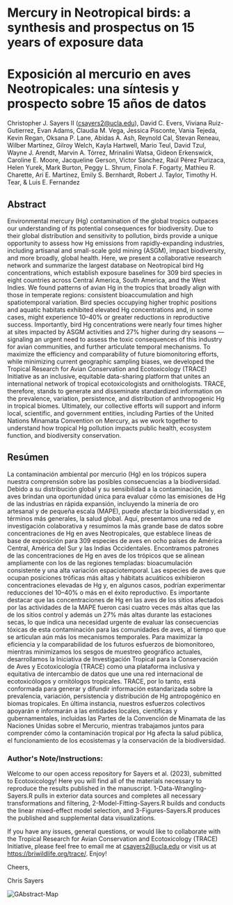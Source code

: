 # Mercury in Neotropical birds: a synthesis and prospectus on 15 years of exposure data
# Exposición al mercurio en aves Neotropicales: una síntesis y prospecto sobre 15 años de datos


Christopher J. Sayers II (csayers2@ucla.edu), David C. Evers, Viviana Ruiz-Gutierrez, Evan Adams, Claudia M. Vega, Jessica Pisconte, Vania Tejeda, Kevin Regan, Oksana P. Lane, Abidas A. Ash, Reynold Cal, Stevan Reneau, Wilber Martínez, Gilroy Welch, Kayla Hartwell, Mario Teul, David Tzul, Wayne J. Arendt, Marvin A. Tórrez, Mrinalini Watsa, Gideon Erkenswick, Caroline E. Moore, Jacqueline Gerson, Victor Sánchez, Raúl Pérez Purizaca, Helen Yurek, Mark Burton, Peggy L. Shrum, Finola F. Fogarty, Mathieu R. Charette, Ari E. Martínez, Emily S. Bernhardt, Robert J. Taylor, Timothy H. Tear, & Luis E. Fernandez

## Abstract
Environmental mercury (Hg) contamination of the global tropics outpaces our understanding of its potential consequences for biodiversity. Due to their global distribution and sensitivity to pollution, birds provide a unique opportunity to assess how Hg emissions from rapidly-expanding industries, including artisanal and small-scale gold mining (ASGM), impact biodiversity, and more broadly, global health. Here, we present a collaborative research network and summarize the largest database on Neotropical bird Hg concentrations, which establish exposure baselines for 309 bird species in eight countries across Central America, South America, and the West Indies. We found patterns of avian Hg in the tropics that broadly align with those in temperate regions: consistent bioaccumulation and high spatiotemporal variation. Bird species occupying higher trophic positions and aquatic habitats exhibited elevated Hg concentrations and, in some cases, might experience 10–40% or greater reductions in reproductive success. Importantly, bird Hg concentrations were nearly four times higher at sites impacted by ASGM activities and 27% higher during dry seasons — signaling an urgent need to assess the toxic consequences of this industry for avian communities, and further articulate temporal mechanisms. To maximize the efficiency and comparability of future biomonitoring efforts, while minimizing current geographic sampling biases, we developed the Tropical Research for Avian Conservation and Ecotoxicology (TRACE) Initiative as an inclusive, equitable data-sharing platform that unites an international network of tropical ecotoxicologists and ornithologists. TRACE, therefore, stands to generate and disseminate standardized information on the prevalence, variation, persistence, and distribution of anthropogenic Hg in tropical biomes. Ultimately, our collective efforts will support and inform local, scientific, and government entities, including Parties of the United Nations Minamata Convention on Mercury, as we work together to understand how tropical Hg pollution impacts public health, ecosystem function, and biodiversity conservation.

## Resúmen
La contaminación ambiental por mercurio (Hg) en los trópicos supera nuestra comprensión sobre las posibles consecuencias a la biodiversidad. Debido a su distribución global y su sensibilidad a la contaminación, las aves brindan una oportunidad única para evaluar cómo las emisiones de Hg de las industrias en rápida expansión, incluyendo la minería de oro artesanal y de pequeña escala (MAPE), puede afectar la biodiversidad y, en términos más generales, la salud global. Aquí, presentamos una red de investigación colaborativa y resumimos la màs grande base de datos  sobre concentraciones de Hg en aves Neotropicales, que establece líneas de base de exposición para 309 especies de aves en ocho países de América Central, América del Sur y las Indias Occidentales. Encontramos patrones de las concentraciones de Hg en aves de los trópicos que se alinean ampliamente con los de las regiones templadas: bioacumulación consistente y una alta variación espaciotemporal. Las especies de aves que ocupan posiciones tróficas más altas y hábitats acuáticos exhibieron concentraciones elevadas de Hg y, en algunos casos, podrían experimentar reducciones del 10–40% o más en el éxito reproductivo. Es importante destacar que las concentraciones de Hg en las aves de los sitios afectados por las actividades de la MAPE fueron casi cuatro veces más altas que las de los sitios control y además un 27% más altas durante las estaciones secas, lo que indica una necesidad urgente de evaluar las consecuencias tóxicas de esta contaminación para las comunidades de aves, al tiempo que se articulan aún más los mecanismos temporales. Para maximizar la eficiencia y la comparabilidad de los futuros esfuerzos de biomonitoreo, mientras minimizamos los sesgos de muestreo geográfico actuales, desarrollamos la Iniciativa de Investigación Tropical para la Conservación de Aves y Ecotoxicología (TRACE) como una plataforma inclusiva y equitativa de intercambio de datos que une una red internacional de ecotoxicólogos y ornitólogos tropicales. TRACE, por lo tanto, está conformada para generar y difundir información estandarizada sobre la prevalencia, variación, persistencia y distribución de Hg antropogénico en biomas tropicales. En última instancia, nuestros esfuerzos colectivos apoyarán e informarán a las entidades locales, científicas y gubernamentales, incluidas las Partes de la Convención de Minamata de las Naciones Unidas sobre el Mercurio, mientras trabajamos juntos para comprender cómo la contaminación tropical por Hg afecta la salud pública, el funcionamiento de los ecosistemas y la conservación de la biodiversidad.

### Author's Note/Instructions:

Welcome to our open access repository for Sayers et al. (2023), submitted to Ecotoxicology! Here you will find all of the materials necessary to reproduce the results published in the manuscript. 1-Data-Wrangling-Sayers.R pulls in exterior data sources and completes all necessary transformations and filtering, 2-Model-Fitting-Sayers.R builds and conducts the linear mixed-effect model selection, and 3-Figures-Sayers.R produces the published and supplemental data visualizations.

If you have any issues, general questions, or would like to collaborate with the Tropical Research for Avian Conservation and Ecotoxicology (TRACE) Initiative, please feel free to email me at csayers2@ucla.edu or visit us at https://briwildlife.org/trace/. Enjoy!

Cheers,

Chris Sayers


![GAbstract-Map](https://user-images.githubusercontent.com/51534958/218174040-d06427f3-bc9a-42c3-b24f-3fd1ea68cc31.jpg)
